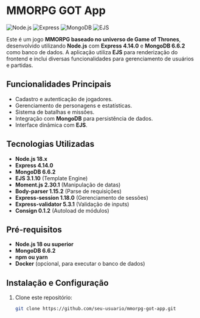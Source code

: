 # MMORPG GOT App

![Node.js](https://img.shields.io/badge/Node.js-18.x-green.svg)
![Express](https://img.shields.io/badge/Express-4.14.0-blue.svg)
![MongoDB](https://img.shields.io/badge/MongoDB-6.6.2-darkgreen.svg)
![EJS](https://img.shields.io/badge/EJS-3.1.10-orange.svg)

Este é um jogo **MMORPG baseado no universo de Game of Thrones**, desenvolvido utilizando **Node.js** com **Express 4.14.0** e **MongoDB 6.6.2** como banco de dados. A aplicação utiliza **EJS** para renderização do frontend e inclui diversas funcionalidades para gerenciamento de usuários e partidas.

## Funcionalidades Principais

- Cadastro e autenticação de jogadores.
- Gerenciamento de personagens e estatísticas.
- Sistema de batalhas e missões.
- Integração com **MongoDB** para persistência de dados.
- Interface dinâmica com **EJS**.

## Tecnologias Utilizadas

- **Node.js 18.x**
- **Express 4.14.0**
- **MongoDB 6.6.2**
- **EJS 3.1.10** (Template Engine)
- **Moment.js 2.30.1** (Manipulação de datas)
- **Body-parser 1.15.2** (Parse de requisições)
- **Express-session 1.18.0** (Gerenciamento de sessões)
- **Express-validator 5.3.1** (Validação de inputs)
- **Consign 0.1.2** (Autoload de módulos)

## Pré-requisitos

- **Node.js 18 ou superior**
- **MongoDB 6.6.2**
- **npm ou yarn**
- **Docker** (opcional, para executar o banco de dados)

## Instalação e Configuração

1. Clone este repositório:
   ```sh
   git clone https://github.com/seu-usuario/mmorpg-got-app.git
